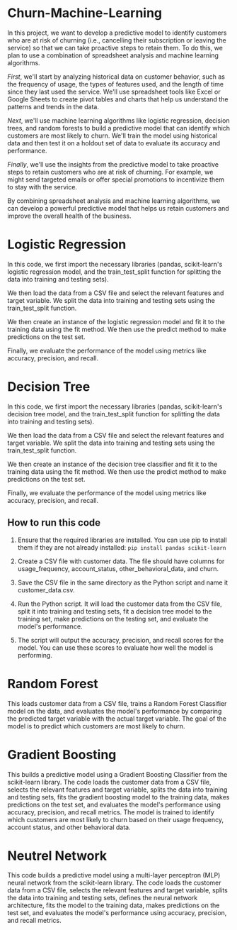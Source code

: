 # Churn-Machine-Learning

In this project, we want to develop a predictive model to identify customers who are at risk of churning (i.e., cancelling their subscription or leaving the service) so that we can take proactive steps to retain them. To do this, we plan to use a combination of spreadsheet analysis and machine learning algorithms.

*First*, we'll start by analyzing historical data on customer behavior, such as the frequency of usage, the types of features used, and the length of time since they last used the service. We'll use spreadsheet tools like Excel or Google Sheets to create pivot tables and charts that help us understand the patterns and trends in the data.

*Next*, we'll use machine learning algorithms like logistic regression, decision trees, and random forests to build a predictive model that can identify which customers are most likely to churn. We'll train the model using historical data and then test it on a holdout set of data to evaluate its accuracy and performance.

*Finally*, we'll use the insights from the predictive model to take proactive steps to retain customers who are at risk of churning. For example, we might send targeted emails or offer special promotions to incentivize them to stay with the service.

By combining spreadsheet analysis and machine learning algorithms, we can develop a powerful predictive model that helps us retain customers and improve the overall health of the business.

# Logistic Regression

In this code, we first import the necessary libraries (pandas, scikit-learn's logistic regression model, and the train_test_split function for splitting the data into training and testing sets).

We then load the data from a CSV file and select the relevant features and target variable. We split the data into training and testing sets using the train_test_split function.

We then create an instance of the logistic regression model and fit it to the training data using the fit method. We then use the predict method to make predictions on the test set.

Finally, we evaluate the performance of the model using metrics like accuracy, precision, and recall.

# Decision Tree

In this code, we first import the necessary libraries (pandas, scikit-learn's decision tree model, and the train_test_split function for splitting the data into training and testing sets).

We then load the data from a CSV file and select the relevant features and target variable. We split the data into training and testing sets using the train_test_split function.

We then create an instance of the decision tree classifier and fit it to the training data using the fit method. We then use the predict method to make predictions on the test set.

Finally, we evaluate the performance of the model using metrics like accuracy, precision, and recall.

## How to run this code

1. Ensure that the required libraries are installed. You can use pip to install them if they are not already installed:
`pip install pandas scikit-learn`

2. Create a CSV file with customer data. The file should have columns for usage_frequency, account_status, other_behavioral_data, and churn.

3. Save the CSV file in the same directory as the Python script and name it customer_data.csv.

4. Run the Python script. It will load the customer data from the CSV file, split it into training and testing sets, fit a decision tree model to the training set, make predictions on the testing set, and evaluate the model's performance.

5. The script will output the accuracy, precision, and recall scores for the model. You can use these scores to evaluate how well the model is performing.

# Random Forest

This loads customer data from a CSV file, trains a Random Forest Classifier model on the data, and evaluates the model's performance by comparing the predicted target variable with the actual target variable. The goal of the model is to predict which customers are most likely to churn.

# Gradient Boosting
This builds a predictive model using a Gradient Boosting Classifier from the scikit-learn library. The code loads the customer data from a CSV file, selects the relevant features and target variable, splits the data into training and testing sets, fits the gradient boosting model to the training data, makes predictions on the test set, and evaluates the model's performance using accuracy, precision, and recall metrics. The model is trained to identify which customers are most likely to churn based on their usage frequency, account status, and other behavioral data.

# Neutrel Network

This code builds a predictive model using a multi-layer perceptron (MLP) neural network from the scikit-learn library. The code loads the customer data from a CSV file, selects the relevant features and target variable, splits the data into training and testing sets, defines the neural network architecture, fits the model to the training data, makes predictions on the test set, and evaluates the model's performance using accuracy, precision, and recall metrics.
